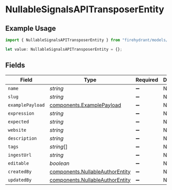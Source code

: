 # NullableSignalsAPITransposerEntity

## Example Usage

```typescript
import { NullableSignalsAPITransposerEntity } from "firehydrant/models/components";

let value: NullableSignalsAPITransposerEntity = {};
```

## Fields

| Field                                                                              | Type                                                                               | Required                                                                           | Description                                                                        |
| ---------------------------------------------------------------------------------- | ---------------------------------------------------------------------------------- | ---------------------------------------------------------------------------------- | ---------------------------------------------------------------------------------- |
| `name`                                                                             | *string*                                                                           | :heavy_minus_sign:                                                                 | N/A                                                                                |
| `slug`                                                                             | *string*                                                                           | :heavy_minus_sign:                                                                 | N/A                                                                                |
| `examplePayload`                                                                   | [components.ExamplePayload](../../models/components/examplepayload.md)             | :heavy_minus_sign:                                                                 | N/A                                                                                |
| `expression`                                                                       | *string*                                                                           | :heavy_minus_sign:                                                                 | N/A                                                                                |
| `expected`                                                                         | *string*                                                                           | :heavy_minus_sign:                                                                 | N/A                                                                                |
| `website`                                                                          | *string*                                                                           | :heavy_minus_sign:                                                                 | N/A                                                                                |
| `description`                                                                      | *string*                                                                           | :heavy_minus_sign:                                                                 | N/A                                                                                |
| `tags`                                                                             | *string*[]                                                                         | :heavy_minus_sign:                                                                 | N/A                                                                                |
| `ingestUrl`                                                                        | *string*                                                                           | :heavy_minus_sign:                                                                 | N/A                                                                                |
| `editable`                                                                         | *boolean*                                                                          | :heavy_minus_sign:                                                                 | N/A                                                                                |
| `createdBy`                                                                        | [components.NullableAuthorEntity](../../models/components/nullableauthorentity.md) | :heavy_minus_sign:                                                                 | N/A                                                                                |
| `updatedBy`                                                                        | [components.NullableAuthorEntity](../../models/components/nullableauthorentity.md) | :heavy_minus_sign:                                                                 | N/A                                                                                |